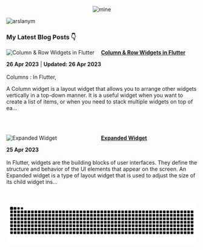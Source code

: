 <div align="center">
  
![mine](https://user-images.githubusercontent.com/104521101/230166113-c0f96eb9-20ef-4d8f-824b-842ffea88b7f.png)
  
</div>
  
<p align="left"> <img src="https://komarev.com/ghpvc/?username=arslanym&label=Profile%20views&color=0e75b6&style=flat" alt="arslanym" /> </p>


### My Latest Blog Posts 👇
<!-- HASHNODE_BLOG:START -->
<p align="left">
<a href="https://arsalanmalik.hashnode.dev//column-row-widgets-in-flutter" title="Column & Row Widgets in Flutter"><img src="https://cdn.hashnode.com/res/hashnode/image/upload/v1682523693278/152c3cd9-e191-4b3b-a965-e1fa6420a4b4.png" alt="Column & Row Widgets in Flutter" width="250px" align="left" /></a>
<a href="https://arsalanmalik.hashnode.dev//column-row-widgets-in-flutter" title="Column & Row Widgets in Flutter"><strong>Column & Row Widgets in Flutter</strong></a>
<div><strong>26 Apr 2023</strong> | <strong>Updated: 26 Apr 2023</strong></div>
<br/> Columns :
In Flutter,

A Column widget is a layout widget that allows you to arrange other widgets vertically in a top-down manner. It is a useful widget when you want to create a list of items, or when you need to stack multiple widgets on top of ea... </p> <br/> <br/>
<p align="left">
<a href="https://arsalanmalik.hashnode.dev//expanded-widget" title="Expanded Widget"><img src="https://cdn.hashnode.com/res/hashnode/image/upload/v1682435144039/ef5a7b06-e7c9-459c-a5b7-f279ed5a675c.png" alt="Expanded Widget" width="250px" align="left" /></a>
<a href="https://arsalanmalik.hashnode.dev//expanded-widget" title="Expanded Widget"><strong>Expanded Widget</strong></a>
<div><strong>25 Apr 2023</strong></div>
<br/> In Flutter, widgets are the building blocks of user interfaces. They define the structure and behavior of the UI elements that appear on the screen.
An Expanded widget is a type of layout widget that is used to adjust the size of its child widget ins... </p> <br/> <br/>
<!-- HASHNODE_BLOG:END -->


<div align="center">
<img src="https://raw.githubusercontent.com/ArslanYM/ArslanYM/output/snake.svg" alt="Snake animation" />
</div>




